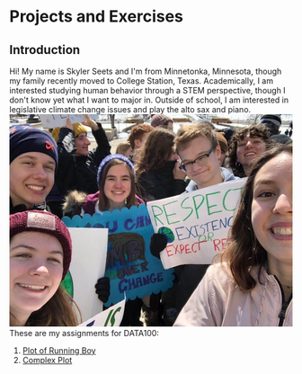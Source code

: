 # Projects and Exercises
## Introduction
Hi! My name is Skyler Seets and I'm from Minnetonka, Minnesota, though my family recently moved to College Station, Texas. Academically, I am interested studying human behavior through a STEM perspective, though I don't know yet what I want to major in. Outside of school, I am interested in legislative climate change issues and play the alto sax and piano. 
![](image5.jpeg)
These are my assignments for DATA100: 

1. [Plot of Running Boy](exercise1.md)
2. [Complex Plot](exercise2.md)
